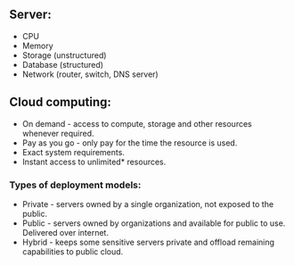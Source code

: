 ## Server:

- CPU
- Memory
- Storage (unstructured)
- Database (structured)
- Network (router, switch, DNS server)

## Cloud computing:

- On demand - access to compute, storage and other resources whenever required.
- Pay as you go - only pay for the time the resource is used.
- Exact system requirements.
- Instant access to unlimited\* resources.

### Types of deployment models:

- Private - servers owned by a single organization, not exposed to the public.
- Public - servers owned by organizations and available for public to use. Delivered over internet.
- Hybrid - keeps some sensitive servers private and offload remaining capabilities to public cloud.
